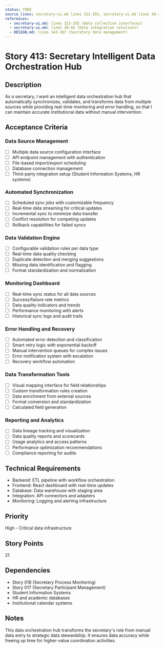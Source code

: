 ```yaml
---
status: TODO
source_lines: secretary-ui.md lines 321-355, secretary-ui.md lines 38-44
references:
  - secretary-ui.md: lines 321-355 (Data collection interfaces)
  - secretary-ui.md: lines 38-44 (Data integration solutions)
  - DESIGN.md: lines 143-167 (Secretary data management)
---
```


# Story 413: Secretary Intelligent Data Orchestration Hub

## Description
As a secretary, I want an intelligent data orchestration hub that automatically synchronizes, validates, and transforms data from multiple sources while providing real-time monitoring and error handling, so that I can maintain accurate institutional data without manual intervention.

## Acceptance Criteria

### Data Source Management
- [ ] Multiple data source configuration interface
- [ ] API endpoint management with authentication
- [ ] File-based import/export scheduling
- [ ] Database connection management
- [ ] Third-party integration setup (Student Information Systems, HR systems)

### Automated Synchronization
- [ ] Scheduled sync jobs with customizable frequency
- [ ] Real-time data streaming for critical updates
- [ ] Incremental sync to minimize data transfer
- [ ] Conflict resolution for competing updates
- [ ] Rollback capabilities for failed syncs

### Data Validation Engine
- [ ] Configurable validation rules per data type
- [ ] Real-time data quality checking
- [ ] Duplicate detection and merging suggestions
- [ ] Missing data identification and flagging
- [ ] Format standardization and normalization

### Monitoring Dashboard
- [ ] Real-time sync status for all data sources
- [ ] Success/failure rate metrics
- [ ] Data quality indicators and trends
- [ ] Performance monitoring with alerts
- [ ] Historical sync logs and audit trails

### Error Handling and Recovery
- [ ] Automated error detection and classification
- [ ] Smart retry logic with exponential backoff
- [ ] Manual intervention queues for complex issues
- [ ] Error notification system with escalation
- [ ] Recovery workflow automation

### Data Transformation Tools
- [ ] Visual mapping interface for field relationships
- [ ] Custom transformation rules creation
- [ ] Data enrichment from external sources
- [ ] Format conversion and standardization
- [ ] Calculated field generation

### Reporting and Analytics
- [ ] Data lineage tracking and visualization
- [ ] Data quality reports and scorecards
- [ ] Usage analytics and access patterns
- [ ] Performance optimization recommendations
- [ ] Compliance reporting for audits

## Technical Requirements
- Backend: ETL pipeline with workflow orchestration
- Frontend: React dashboard with real-time updates
- Database: Data warehouse with staging area
- Integration: API connectors and adapters
- Monitoring: Logging and alerting infrastructure

## Priority
High - Critical data infrastructure

## Story Points
21

## Dependencies
- Story 018 (Secretary Process Monitoring)
- Story 017 (Secretary Participant Management)
- Student Information Systems
- HR and academic databases
- Institutional calendar systems

## Notes
This data orchestration hub transforms the secretary's role from manual data entry to strategic data stewardship. It ensures data accuracy while freeing up time for higher-value coordination activities.